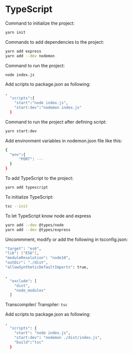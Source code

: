 # TypeScript

Command to initialize the project:

```bash
yarn init
```

Commands to add dependencies to the project:

```bash
yarn add express
yarn add --dev nodemon
```

Command to run the project:

```bash
node index.js
```

Add scripts to package.json as following:

```bash
,
  "scripts":{
    "start":"node index.js",
    "start:dev":"nodemon index.js"
  }
```

Command to run the project after defining script:

```bash
yarn start:dev
```

Add environment variables in nodemon.json file like this:

```bash
{
  "env":{
      "PORT": ---
  }
}
```

To add TypeScript to the project:

```bash
yarn add typescript
```

To initialize TypeScript:

```bash
tsc --init
```

To let TypeScript know node and express

```bash
yarn add --dev @types/node
yarn add --dev @types/express
```

Uncommment, modify or add the following in tsconfig.json:

```bash
"target": "es6",
"lib": ["ES6"],
"moduleResolution": "node10",
"outDir": "./dist",
"allowSyntheticDefaultImports": true,

,
  "exclude": [
    "dist",
    "node_modules"
  ]

```

Transcompiler/ Transpiler:
`tsc`

Add scripts to package.json as following:

```bash
,
  "scripts": {
    "start": "node index.js",
    "start:dev": "nodemon ./dist/index.js",
    "build":"tsc"
  }
```
